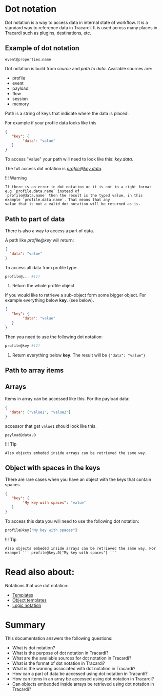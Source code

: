 # Dot notation

Dot notation is a way to access data in internal state of workflow. It is a standard 
way to reference data in Tracardi. It is used across many places in Tracardi such as 
plugins, destinations, etc. 

## Example of dot notation

```
event@properties.name
```

Dot notation is build from *source* and *path to data*. Available sources are:

* profile
* event
* payload
* flow
* session
* memory

Path is a string of keys that indicate where the data is placed.

For example if your profile data looks like this

```json
{
   "key": {
        "data": "value"
   }
}
```

To access "value" your path will need to look like this: *key.data*.

The full access dot notation is *profile@key.data*.

!!! Warning

    If there is an error in dot notation or it is not in a right format e.g `profile.data.name` instead of 
    `profile@data.name` then the result is the typed value, in this example `profile.data.name`. That means that any 
    value that is not a valid dot notation will be returned as is.

## Path to part of data

There is also a way to access a part of data. 

A path like *profile@key* will return:

```json
{
  "data": "value"
}
```

To access all data from profile type:

```bash
profile@... #(1)
```

1. Return the whole profile object

If you would like to retrieve a sub-object form some bigger object. For example everything below __key__. (see below).

```json
{
   "key": {
        "data": "value"
   }
}
```

Then you need to use the following dot notation:

```bash
profile@key #(1)
```

1. Return everything below __key__. The result will be ```{"data": "value"}```

## Path to array items

## Arrays

Items in array can be accessed like this. For the payload data:

```json
{
  "data": ["value1", "value2"]
}
```

accessor that get `value1` should look like this.

```
payload@data.0
```

!!! Tip

    Also objects embeded inside arrays can be retrieved the same way.


## Object with spaces in the keys

There are rare cases when you have an object with the keys that contain spaces.

```json title="Example"
{
   "key": {
        "My key with spaces": "value"
   }
}
```

To access this data you will need to use the following dot notation:

```bash
profile@key["My key with spaces"]
```

!!! Tip

    Also objects embeded inside arrays can be retrieved the same way. For exampel ``` profile@key.0["My key with spaces"] ```

# Read also about:

Notations that use dot notation:

* [Templates](templates.md)
* [Object templates](object_template.md)
* [Logic notation](logic_notation.md)

# Summary

This documentation answers the following questions:

* What is dot notation?
* What is the purpose of dot notation in Tracardi?
* What are the available sources for dot notation in Tracardi?
* What is the format of dot notation in Tracardi?
* What is the warning associated with dot notation in Tracardi?
* How can a part of data be accessed using dot notation in Tracardi?
* How can items in an array be accessed using dot notation in Tracardi?
* Can objects embedded inside arrays be retrieved using dot notation in Tracardi?
